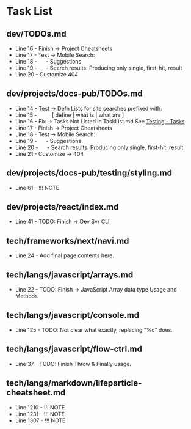 # Task List

## dev/TODOs.md
+ Line 16 - <!-- TODO -->Finish -> Project Cheatsheets
+ Line 17 - <!-- TODO -->Test -> Mobile Search:
+ Line 18 - <!-- TODO -->&nbsp;&nbsp;&nbsp;&nbsp;  - Suggestions
+ Line 19 - <!-- TODO -->&nbsp;&nbsp;&nbsp;&nbsp;  - Search results: Producing only single, first-hit, result
+ Line 20 - <!-- TODO -->Customize 404

## dev/projects/docs-pub/TODOs.md
+ Line 14 - <!-- TODO -->Test -> Defn Lists for site searches prefixed with:
+ Line 15 - <!-- TODO -->&nbsp;&nbsp;&nbsp;&nbsp;&nbsp;&nbsp;&nbsp;&nbsp; [ define | what is | what are ]
+ Line 16 - <!-- TODO -->Fix -> Tasks Not Listed in TaskList.md See [Testing - Tasks](testing/tasks.md)
+ Line 17 - <!-- TODO -->Finish -> Project Cheatsheets
+ Line 18 - <!-- TODO -->Test -> Mobile Search:
+ Line 19 - <!-- TODO -->&nbsp;&nbsp;&nbsp;&nbsp;  - Suggestions
+ Line 20 - <!-- TODO -->&nbsp;&nbsp;&nbsp;&nbsp;  - Search results: Producing only single, first-hit, result
+ Line 21 - <!-- TODO -->Customize -> 404

## dev/projects/docs-pub/testing/styling.md
+ Line 61 - !!! NOTE

## dev/projects/react/index.md
+ Line 41 - TODO: Finish -> Dev Svr CLI

## tech/frameworks/next/navi.md
+ Line 24 - <!-- TODO --> Add final page contents here.

## tech/langs/javascript/arrays.md
+ Line 22 - TODO: Finish -> JavaScript Array data type Usage and Methods

## tech/langs/javascript/console.md
+ Line 125 - TODO: Not clear what exactly, replacing "%c" does.

## tech/langs/javascript/flow-ctrl.md
+ Line 37 - TODO: Finish Throw & Finally usage.

## tech/langs/markdown/lifeparticle-cheatsheet.md
+ Line 1210 - !!! NOTE
+ Line 1231 - !!! NOTE
+ Line 1307 - !!! NOTE

